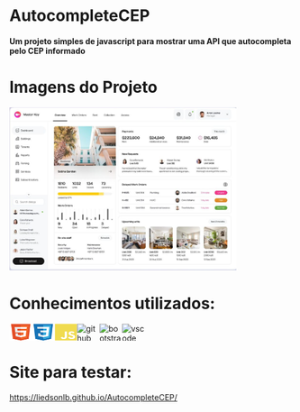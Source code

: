 # AutocompleteCEP
#### Um projeto simples de javascript para mostrar uma API que autocompleta pelo CEP informado

# Imagens do Projeto
<img src="./img/site exemple.png" alt="HTML" style="width: 80%;">

# Conhecimentos utilizados:
<div style="display: flex;">
  <img src="https://raw.githubusercontent.com/devicons/devicon/master/icons/html5/html5-original.svg" alt="HTML" height="30" width="40">
  <img src="https://raw.githubusercontent.com/devicons/devicon/master/icons/css3/css3-original.svg" alt="CSS" height="30" width="40">
  <img src="https://raw.githubusercontent.com/devicons/devicon/master/icons/javascript/javascript-plain.svg" alt="Javascript" height="30" width="40">
  <img src="https://cdn.jsdelivr.net/gh/devicons/devicon/icons/github/github-original.svg" alt="github" height="30" width="40">
  <img src="https://cdn.jsdelivr.net/gh/devicons/devicon/icons/bootstrap/bootstrap-original.svg" alt="bootstrap" height="30" width="40">
  <img src="https://cdn.jsdelivr.net/gh/devicons/devicon/icons/vscode/vscode-original.svg" alt="vscode" height="30" width="40">
</div>

# Site para testar:
https://liedsonlb.github.io/AutocompleteCEP/
